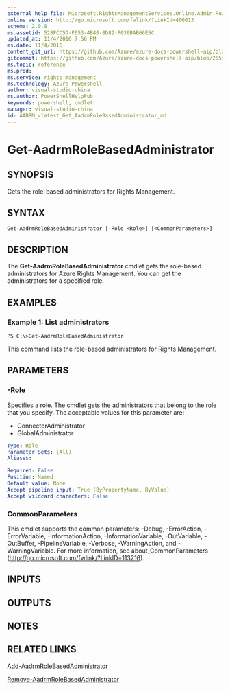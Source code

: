 ```yaml
---
external help file: Microsoft.RightsManagementServices.Online.Admin.PowerShell.dll-Help.xml
online version: http://go.microsoft.com/fwlink/?LinkId=400613
schema: 2.0.0
ms.assetid: 528FCC5D-F653-4B40-8D82-F036BAB66E5C
updated_at: 11/4/2016 7:56 PM
ms.date: 11/4/2016
content_git_url: https://github.com/Azure/azure-docs-powershell-aip/blob/live/Azure%20Information%20Protection/AADRM/vlatest/Get-AadrmRoleBasedAdministrator.md
gitcommit: https://github.com/Azure/azure-docs-powershell-aip/blob/255ddad98222233495954a5753e4e2da2f26bc6d/Azure%20Information%20Protection/AADRM/vlatest/Get-AadrmRoleBasedAdministrator.md
ms.topic: reference
ms.prod: 
ms.service: rights-management
ms.technology: Azure Powershell
author: visual-studio-china
ms.author: PowerShellHelpPub
keywords: powershell, cmdlet
manager: visual-studio-china
id: AADRM_vlatest_Get_AadrmRoleBasedAdministrator_md
---
```


# Get-AadrmRoleBasedAdministrator

## SYNOPSIS
Gets the role-based administrators for Rights Management.

## SYNTAX

```
Get-AadrmRoleBasedAdministrator [-Role <Role>] [<CommonParameters>]
```

## DESCRIPTION
The **Get-AadrmRoleBasedAdministrator** cmdlet gets the role-based administrators for Azure Rights Management.
You can get the administrators for a specified role.

## EXAMPLES

### Example 1: List administrators
```
PS C:\>Get-AadrmRoleBasedAdministrator
```

This command lists the role-based administrators for Rights Management.

## PARAMETERS

### -Role
Specifies a role.
The cmdlet gets the administrators that belong to the role that you specify.
The acceptable values for this parameter are:

- ConnectorAdministrator
- GlobalAdministrator

```yaml
Type: Role
Parameter Sets: (All)
Aliases:

Required: False
Position: Named
Default value: None
Accept pipeline input: True (ByPropertyName, ByValue)
Accept wildcard characters: False
```

### CommonParameters
This cmdlet supports the common parameters: -Debug, -ErrorAction, -ErrorVariable, -InformationAction, -InformationVariable, -OutVariable, -OutBuffer, -PipelineVariable, -Verbose, -WarningAction, and -WarningVariable. For more information, see about_CommonParameters (http://go.microsoft.com/fwlink/?LinkID=113216).

## INPUTS

## OUTPUTS

## NOTES

## RELATED LINKS

[Add-AadrmRoleBasedAdministrator](xref:AADRM/vlatest/Add-AadrmRoleBasedAdministrator.md)

[Remove-AadrmRoleBasedAdministrator](xref:AADRM/vlatest/Remove-AadrmRoleBasedAdministrator.md)
